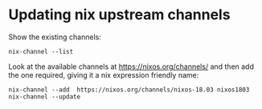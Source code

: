 # Updating nix upstream channels

Show the existing channels:

```
nix-channel --list
```

Look at the available channels  at https://nixos.org/channels/ and
then add the one required, giving it a nix expression friendly name:

```
nix-channel --add  https://nixos.org/channels/nixos-18.03 nixos1803
nix-channel --update
```
